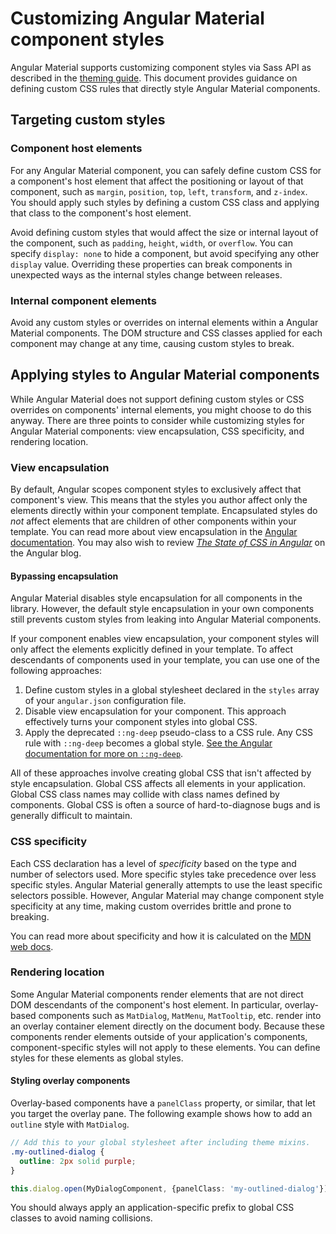 # Customizing Angular Material component styles

Angular Material supports customizing component styles via Sass API as described in the [theming
guide][]. This document provides guidance on defining custom CSS rules that directly style
Angular Material components.

[theming guide]: https://material.angular.io/guide/theming

## Targeting custom styles

### Component host elements

For any Angular Material component, you can safely define custom CSS for a component's host element
that affect the positioning or layout of that component, such as `margin`, `position`, `top`,
`left`, `transform`, and `z-index`. You should apply such styles by defining a custom CSS
class and applying that class to the component's host element.

Avoid defining custom styles that would affect the size or internal layout of the component, such as
`padding`, `height`, `width`, or `overflow`. You can specify `display: none` to hide a component,
but avoid specifying any other `display` value. Overriding these properties can break components
in unexpected ways as the internal styles change between releases.

### Internal component elements

Avoid any custom styles or overrides on internal elements within a Angular Material components.
The DOM structure and CSS classes applied for each component may change at any time, causing custom
styles to break.

## Applying styles to Angular Material components

While Angular Material does not support defining custom styles or CSS overrides on components'
internal elements, you might choose to do this anyway. There are three points to consider while
customizing styles for Angular Material components: view encapsulation, CSS specificity, and
rendering location.

### View encapsulation

By default, Angular scopes component styles to exclusively affect that component's view. This means
that the styles you author affect only the elements directly within your component template.
Encapsulated styles do *not* affect elements that are children of other components within your
template. You can read more about view encapsulation in the
[Angular documentation](https://angular.dev/guide/components/styling#style-scoping). You may
also wish to review
[_The State of CSS in Angular_](https://blog.angular.io/the-state-of-css-in-angular-4a52d4bd2700)
on the Angular blog.

#### Bypassing encapsulation

Angular Material disables style encapsulation for all components in the library. However, the
default style encapsulation in your own components still prevents custom styles from leaking into
Angular Material components.

If your component enables view encapsulation, your component styles will only
affect the elements explicitly defined in your template. To affect descendants of components used
in your template, you can use one of the following approaches:

1. Define custom styles in a global stylesheet declared in the `styles` array of your `angular.json`
configuration file.
2. Disable view encapsulation for your component. This approach effectively turns your component
styles into global CSS.
3. Apply the deprecated `::ng-deep` pseudo-class to a CSS rule. Any CSS rule with `::ng-deep`
becomes a global style. [See the Angular documentation for more on `::ng-deep`][ng-deep].

All of these approaches involve creating global CSS that isn't affected by style encapsulation.
Global CSS affects all elements in your application. Global CSS class names may collide with class
names defined by components. Global CSS is often a source of hard-to-diagnose bugs and is generally
difficult to maintain.

[ng-deep]: https://angular.dev/guide/components/styling#ng-deep

### CSS specificity

Each CSS declaration has a level of *specificity* based on the type and number of selectors used.
More specific styles take precedence over less specific styles. Angular Material generally attempts
to use the least specific selectors possible. However, Angular Material may change component style
specificity at any time, making custom overrides brittle and prone to breaking.

You can read more about specificity and how it is calculated on the
[MDN web docs](https://developer.mozilla.org/en-US/docs/Web/CSS/Specificity).

### Rendering location

Some Angular Material components render elements that are not direct DOM descendants of the
component's host element. In particular, overlay-based components such as `MatDialog`, `MatMenu`,
`MatTooltip`, etc. render into an overlay container element directly on the document body. Because
these components render elements outside of your application's components, component-specific styles
will not apply to these elements. You can define styles for these elements as global styles.

#### Styling overlay components

Overlay-based components have a `panelClass` property, or similar, that let you target the
overlay pane. The following example shows how to add an `outline` style with `MatDialog`.

```scss
// Add this to your global stylesheet after including theme mixins.
.my-outlined-dialog {
  outline: 2px solid purple;
}
```

```ts
this.dialog.open(MyDialogComponent, {panelClass: 'my-outlined-dialog'})
```

You should always apply an application-specific prefix to global CSS classes to avoid naming
collisions.
